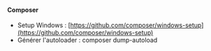 #### Composer
- Setup Windows : [https://github.com/composer/windows-setup](https://github.com/composer/windows-setup)
- Générer l'autoloader :  composer dump-autoload

